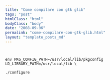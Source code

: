 ```yaml
---
title: "Come compilare con gtk glib"
tags: "post"
htmlClass: "html"
bodyClass: "body"
date: "2008-09-06"
permalink: "come-compilare-con-gtk-glib.html"
layout: "template_posts_md"
---
```

<p><code><br />
env PKG_CONFIG_PATH=/usr/local/lib/pkgconfig LD_LIBRARY_PATH=/usr/local/lib \<br />
./configure<br />
</code></p>

